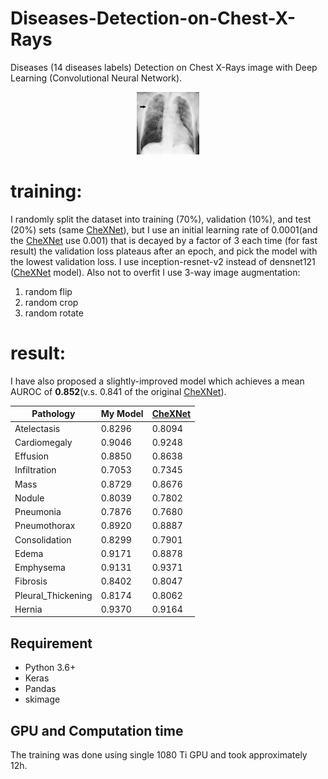 # Diseases-Detection-on-Chest-X-Rays

Diseases (14 diseases labels) Detection on Chest X-Rays image with Deep Learning (Convolutional Neural Network).

<div align=center><img width="100" height="100" src="./X_ray/Chest_radiograph.jpg"/></div>

# training:
I randomly split the dataset into training (70%), validation (10%), and test (20%) sets (same [CheXNet](https://arxiv.org/abs/1711.05225)), but I use an initial learning rate of 0.0001(and the [CheXNet](https://arxiv.org/abs/1711.05225) use 0.001) that is decayed by a factor of 3 each time (for fast result) the validation loss plateaus after an epoch, and pick the model with the lowest validation loss.
I use inception-resnet-v2 instead of densnet121 ([CheXNet](https://arxiv.org/abs/1711.05225) model). Also not to overfit I use 3-way image augmentation:
1. random flip 
2. random crop 
3. random rotate 

# result:
I have also proposed a slightly-improved model which achieves a mean AUROC of **0.852**(v.s. 0.841 of the original [CheXNet](https://arxiv.org/abs/1711.05225)).

| Pathology | My Model | [CheXNet](https://arxiv.org/abs/1711.05225) | 
| ------------- | ------------- | ------------- | 
| Atelectasis  | 0.8296  | 0.8094 |
| Cardiomegaly  | 0.9046  | 0.9248 |
| Effusion  | 0.8850  | 0.8638 |
| Infiltration  | 0.7053  | 0.7345 |
| Mass  | 0.8729  | 0.8676 |
| Nodule | 0.8039 | 0.7802 |
| Pneumonia | 0.7876 | 0.7680 |
| Pneumothorax | 0.8920 | 0.8887 |
| Consolidation | 0.8299 | 0.7901 |
| Edema | 0.9171 | 0.8878 |
| Emphysema | 0.9131 | 0.9371 |
| Fibrosis | 0.8402 | 0.8047 |
| Pleural_Thickening | 0.8174 | 0.8062 |
| Hernia | 0.9370 | 0.9164 |

## Requirement

- Python 3.6+
- Keras
- Pandas
- skimage

## GPU and Computation time
The training was done using single 1080 Ti GPU and took approximately 12h.








